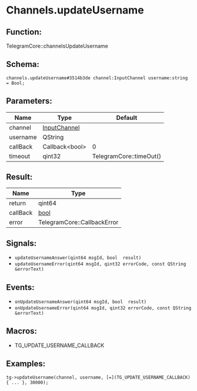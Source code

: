 # Channels.updateUsername

## Function:

TelegramCore::channelsUpdateUsername

## Schema:

`channels.updateUsername#3514b3de channel:InputChannel username:string = Bool;`
## Parameters:

|Name|Type|Default|
|----|----|-------|
|channel|[InputChannel](../../types/inputchannel.md)||
|username|QString||
|callBack|Callback<bool\>|0|
|timeout|qint32|TelegramCore::timeOut()|

## Result:

|Name|Type|
|----|----|
|return|qint64|
|callBack|[bool](../../types/bool.md)|
|error|TelegramCore::CallbackError|

## Signals:

* `updateUsernameAnswer(qint64 msgId, bool  result)`
* `updateUsernameError(qint64 msgId, qint32 errorCode, const QString &errorText)`

## Events:

* `onUpdateUsernameAnswer(qint64 msgId, bool  result)`
* `onUpdateUsernameError(qint64 msgId, qint32 errorCode, const QString &errorText)`

## Macros:

* TG_UPDATE_USERNAME_CALLBACK

## Examples:

`tg->updateUsername(channel, username, [=](TG_UPDATE_USERNAME_CALLBACK){
    ...
}, 30000);`
